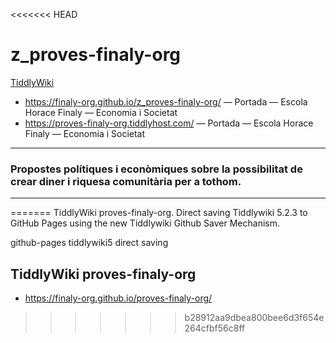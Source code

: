 <<<<<<< HEAD
# z_proves-finaly-org

<a href="https://tiddlywiki.com/" rel="noopener noreferrer" target="_blank"> TiddlyWiki</a>

* https://finaly-org.github.io/z_proves-finaly-org/ — Portada — Escola Horace Finaly  —  Economia i Societat
* https://proves-finaly-org.tiddlyhost.com/ — Portada — Escola Horace Finaly  —  Economia i Societat

---

### Propostes polítiques i econòmiques sobre la possibilitat de crear diner i riquesa comunitària per a tothom.

---
=======
TiddlyWiki proves-finaly-org. Direct saving Tiddlywiki 5.2.3 to GitHub Pages using the new Tiddlywiki Github Saver Mechanism.

github-pages tiddlywiki5 direct saving

## TiddlyWiki proves-finaly-org

* https://finaly-org.github.io/proves-finaly-org/

>>>>>>> b28912aa9dbea800bee6d3f654e264cfbf56c8ff
